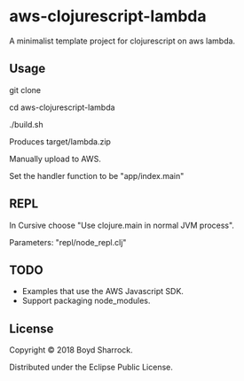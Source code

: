 # aws-clojurescript-lambda

A minimalist template project for clojurescript on aws lambda.

## Usage

git clone

cd aws-clojurescript-lambda

./build.sh

Produces target/lambda.zip

Manually upload to AWS.

Set the handler function to be "app/index.main"

## REPL

In Cursive choose "Use clojure.main in normal JVM process".

Parameters: "repl/node_repl.clj"

## TODO

- Examples that use the AWS Javascript SDK.
- Support packaging node_modules.


## License

Copyright © 2018 Boyd Sharrock.

Distributed under the Eclipse Public License.
